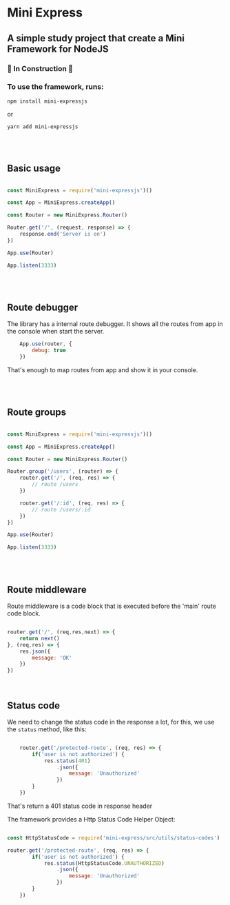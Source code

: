 # Mini Express
## A simple study project that create a Mini Framework for NodeJS

### :construction: In Construction :construction: 

### To use the framework, runs:

```
npm install mini-expressjs
```
or
```
yarn add mini-expressjs
```
<br><br>
## Basic usage

```javascript

const MiniExpress = require('mini-expressjs')()

const App = MiniExpress.createApp()

const Router = new MiniExpress.Router()

Router.get('/', (request, response) => {
    response.end('Server is on')
})

App.use(Router)

App.listen(3333)
```
<br><br>
## Route debugger

The library has a internal route debugger. It shows all the routes from app in the console when start the server.

```javascript
    App.use(router, {
        debug: true
    })
```

That's enough to map routes from app and show it in your console.

<br><br>

## Route groups

```javascript

const MiniExpress = require('mini-expressjs')()

const App = MiniExpress.createApp()

const Router = new MiniExpress.Router()

Router.group('/users', (router) => {
    router.get('/', (req, res) => {
        // route /users
    })

    router.get('/:id', (req, res) => {
        // route /users/:id
    })
})

App.use(Router)

App.listen(3333)

```
<br><br>
## Route middleware

Route middleware is a code block that is executed before the 'main' route code block.

```javascript

router.get('/', (req,res,next) => {
    return next()
}, (req,res) => {
    res.json({
        message: 'OK'
    })
})
```

<br>

## Status code

We need to change the status code in the response a lot, for this, we use the ```status``` method, like this:

```javascript

    router.get('/protected-route', (req, res) => {
        if('user is not authorized') {
            res.status(401)
                .json({
                    message: 'Unauthorized'
                })
        }
    })

```
That's return a 401 status code in response header <br>

The framework provides a Http Status Code Helper Object:

```javascript

const HttpStatusCode = require('mini-express/src/utils/status-codes')

router.get('/protected-route', (req, res) => {
        if('user is not authorized') {
            res.status(HttpStatusCode.UNAUTHORIZED)
                .json({
                    message: 'Unauthorized'
                })
        }
    })

```


